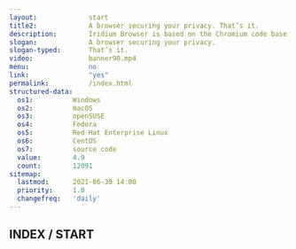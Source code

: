 ```yaml
---
layout:				start
title2:				A browser securing your privacy. That’s it.
description:		Iridium Browser is based on the Chromium code base. All modifications enhance the privacy of the user and make sure the most secure technologies are used.
slogan:				A browser securing your privacy.
slogan-typed:		That’s it.
video:				banner90.mp4
menu:				no
link:				"yes"
permalink:			/index.html
structured-data:
  os1:			Windows
  os2:			macOS
  os3:			openSUSE
  os4:			Fedora
  os5:			Red Hat Enterprise Linux
  os6:			CentOS
  os7:			source code
  value:		4.9
  count:		12091
sitemap:
  lastmod: 		2021-06-30 14:00
  priority:		1.0
  changefreq:	'daily'
---
```

## INDEX / START #